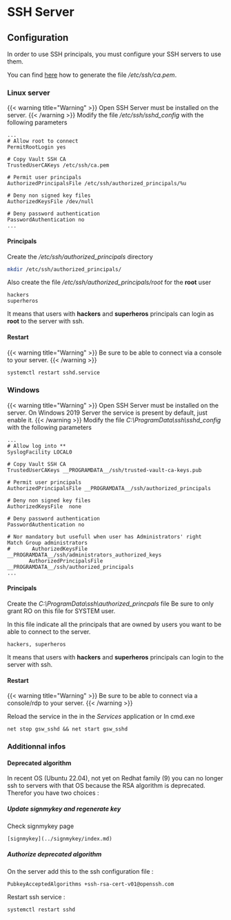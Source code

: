 
# SSH Server


## Configuration

In order to use SSH principals, you must configure your SSH servers to use them.

You can find [here](/getting-started/vault/#export-ca-public-key) how to generate the file */etc/ssh/ca.pem*.


### Linux server

{{< warning title="Warning" >}} Open SSH Server must be installed on the server. {{< /warning >}}
Modify the file */etc/ssh/sshd_config* with the following parameters

```
...
# Allow root to connect
PermitRootLogin yes

# Copy Vault SSH CA
TrustedUserCAKeys /etc/ssh/ca.pem

# Permit user principals
AuthorizedPrincipalsFile /etc/ssh/authorized_principals/%u

# Deny non signed key files
AuthorizedKeysFile /dev/null

# Deny password authentication
PasswordAuthentication no
...
``` 

#### Principals

Create the */etc/ssh/authorized_principals* directory
```sh
mkdir /etc/ssh/authorized_principals/
```

Also create the file */etc/ssh/authorized_principals/root* for the **root** user
```
hackers
superheros
```
It means that users with **hackers** and **superheros** principals can login as **root** to the server with ssh.

#### Restart

{{< warning title="Warning" >}}
Be sure to be able to connect via a console to your server.
{{< /warning >}}

```sh
systemctl restart sshd.service
```


### Windows

{{< warning title="Warning" >}} Open SSH Server must be installed on the server. On Windows 2019 Server the service is present by default, just enable it. {{< /warning >}}
Modify the file *C:\ProgramData\ssh\sshd_config* with the following parameters

```
...
# Allow log into **
SyslogFacility LOCAL0

# Copy Vault SSH CA
TrustedUserCAKeys __PROGRAMDATA__/ssh/trusted-vault-ca-keys.pub

# Permit user principals
AuthorizedPrincipalsFile __PROGRAMDATA__/ssh/authorized_principals

# Deny non signed key files
AuthorizedKeysFile  none

# Deny password authentication
PasswordAuthentication no

# Nor mandatory but usefull when user has Administrators' right
Match Group administrators
#       AuthorizedKeysFile __PROGRAMDATA__/ssh/administrators_authorized_keys
       AuthorizedPrincipalsFile __PROGRAMDATA__/ssh/authorized_principals
...
```

#### Principals

Create the *C:\ProgramData\ssh\authorized_princpals* file
Be sure to only grant RO on this file for SYSTEM user.

In this file indicate all the principals that are owned by users you want to be able to connect to the server.
```
hackers, superheros
```
It means that users with **hackers** and **superheros** principals can login to the server with ssh.

#### Restart

{{< warning title="Warning" >}}
Be sure to be able to connect via a console/rdp to your server.
{{< /warning >}}

Reload the service in the in the *Services* application
or
In cmd.exe
```
net stop gsw_sshd && net start gsw_sshd
```

### Additionnal infos

#### Deprecated algorithm

In recent OS (Ubuntu 22.04), not yet on Redhat family (9) you can no longer ssh to servers with that OS because the RSA algorithm is deprecated.
Therefor you have two choices :

##### Update signmykey and regenerate key

Check signmykey page
```
[signmykey](../signmykey/index.md)
```

##### Authorize deprecated algorithm

On the server add this to the ssh configuration file :
```
PubkeyAcceptedAlgorithms +ssh-rsa-cert-v01@openssh.com
```

Restart ssh service :
```
systemctl restart sshd
```
